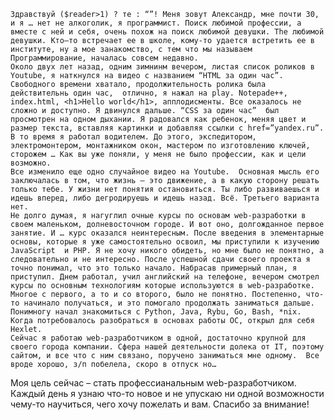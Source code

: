 	Здравствуй ($reader>1) ? те : “”! Меня зовут Александр, мне почти 30, и я … нет не алкоголик, я программист. Поиск любимой профессии, а вместе с ней и себя, очень похож на поиск любимой девушки. The любимой девушки. Кто–то встречает ее в школе, кому-то удается встретить ее в институте, ну а мое занакомство, с тем что мы называем Программирование, началась совсем недавно. 
	Около двух лет назад, одним зимнинм вечером, листая список роликов в Youtube, я наткнулся на видео с названием “HTML за один час”. Свободного времени хватало, продолжительность ролика была действительнь один час,  отлично, я нажал на play. Notepade++, index.html, <h1>Hello world</h1>, апплодисменты. Все оказалось не сложно и доступно. Я двинулся дальше. “CSS за один час”  был просмотрен на одном дыхании. Я радовался как ребенок, меняя цвет и размер текста, вставляя картинки и добавляя ссылки с href=”yandex.ru”. 
	В то время я работал водителем. До этого, экспедитором, электромонтером, монтажником окон, мастером по изготовлению ключей, сторожем … Как вы уже поняли, у меня не было профессии, как и цели возможно.
	Все изменило еще одно случайное видео на Youtube.  Основная мысль его заключалась в том, что жизнь – это движение, а в какую сторону решать только тебе. У жизни нет понятия остановиться. Ты либо развиваешься и идешь вперед, либо дегродируешь и идешь назад. Всё. Третьего варианта нет. 
	Не долго думая, я нагуглил очные курсы по основам web-разработки в своем маленьком, долневосточном городе. И вот оно, долгожданное первое занятие. И … курс оказался неинтересным. После введения в элементарные основы, которые я уже самостоятельно освоил, мы приступили к изучению JavaScript  и PHP. Я не хочу никого обидеть, но мне было не понятно, а следовательно и не интересно. После успешной сдачи своего проекта я точно понимал, что это только начало. Набрасав примерный план, я приступил. Днем работал, учил английский на телефоне, вечером смотрел курсы по основным технологиям которые используются в web-разработке. Многое с первого, а то и со второго, было не понятно. Постепенно, что-то начинало получаться, и это помогало продолжать заниматься дальше. Понимногу начал знакомиться с Python, Java, Rybu, Go, Bash, *nix. Когда потребовалось разобраться в основах работы ОС, открыл для себя Hexlet. 
	Сейчас я работаю web-разработчиком в одной, достаточно крупной для своего города компании. Сфера нашей деятельности долека от IT, поэтому сайтом, и все что с ним связано, поручено заниматься мне одному.  Все вроде хорошо, з/п побелела, скоро в отпуск но…
Моя цель сейчас – стать профессианальным  web-разработчиком. Каждый день я узнаю что-то новое и не упускаю ни одной возможности чему-то научиться, чего хочу пожелать и вам. 
	Спасибо за внимание!

